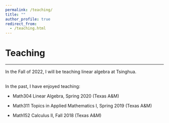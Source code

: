 ```yaml
---
permalink: /teaching/
title: ""
author_profile: true
redirect_from: 
  - /teaching.html
---
```

  
  
# Teaching
<hr style="height:1pt;"/>

In the Fall of 2022, I will be teaching linear algebra at Tsinghua.


<hr style="height:1pt; visibility:hidden;" />
  
  
In the past, I have enjoyed teaching:

* Math304 Linear Algebra, Spring 2020 (Texas A&M)

* Math311 Topics in Applied Mathematics I, Spring 2019 (Texas A&M)

* Math152 Calculus II, Fall 2018 (Texas A&M)